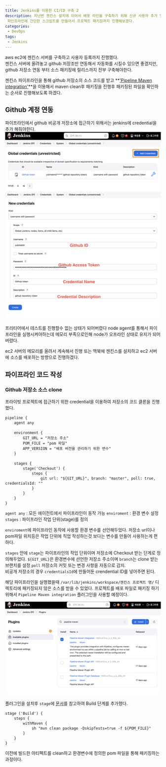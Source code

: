 ```yaml
---
title: Jenkins를 이용한 CI/CD 구축 2
description: 지난번 젠킨스 설치에 이어서 배포 라인을 구축하기 위해 신규 사용자 추가 및 필요한 플러그인 설치를 진행후
 파인프라인에 간단한 스크립트를 만들어서 프로젝트 패키징까지 진행해보겠다.
categories:
 - DevOps
tags:
 - Jenkins
---
```


aws ec2에 젠킨스 서버를 구축하고 사용자 등록까지 진행했다.  
젠킨스 서버에 올려놓고 github 저장조만 연동해서 자동화를 시킬수 있으면 좋겠지만, github 저장소 연동 부터 소스 패키징에 릴리스까지 전부 구축해야한다.  
  
젠킨스 파이프라인을 통해 github 저장소의 소스 코드를 받고 **['Pipeline Maven integration'](https://plugins.jenkins.io/pipeline-maven/)**을 이용해서 maven clean후 패키징을 진행후 패키징된 파일을 확인하는 순서로 진행해보도록 하겠다.

## Github 계정 연동
파이프라인에서 github 비공개 저장소에 접근하기 위해서는 jenkins에 credential을 추가 해줘야한다.  
![Desktop Preview](/assets/images/post/jenkins_2/jenkins_credentials_1.png)
![Desktop Preview](/assets/images/post/jenkins_2/jenkins_credentials_2.png)

프리티어에서 테스트를 진행할수 없는 상태가 되어버렸다 node agent를 통해서 파이프라인을 실행시켜야하는데 메모리 부족으로인해 node가 오프라인 상태로 유지가 되어버렸다.

ec2 서버의 메모리를 올려서 계속해서 진행 또는 맥북에 젠킨스를 설치하고 ec2 서버에 소스를 배포하는 방향으로 진행하겠다.

## 파이프라인 코드 작성
### Github 저장소 소스 clone
프라이빗 프로젝트에 접근하기 위한 credential을 이용하여 저장소의 코드 클론을 진행했다.

``` pipeline
pipeline {
    agent any
    
    environment {
        GIT_URL = "저장소 주소"
        POM_FILE = "pom 파일"
        APP_VERSION = "배포 버전을 관리하기 위한 변수"
    }

    stages {
        stage('Checkout') {
            steps {
                git url: "${GIT_URL}", branch: "master", poll: true, credentialsId: ""
            }
        }
    }
}
```

`agent any` : 모든 에이전트에서 파이프라인이 동작 가능
`enviroment` : 환경 변수 설정
`stages` : 파이프라인 작업 단위(stage)를 정의

`enviroment`에 파이프라인 동작에 사용할 환경 변수를 선언해두었다. 저장소 url이나 pom파일 위치등은 작업 단위에 직업 작성하는것 보다는 변수를 만들어 사용하는게 편하다.  
  
`stages` 안에 `stage`는 파이프라인의 작업 단위이며 저장소에 Checkout 받는 단계로 정의해두었다.
`${GIT_URL}`은 환경변수에 선언한 저장소 주소이며 `branch`는 clone 받는 브랜치를 설정 `poll` 저장소의 커밋 또는 변경 사항을 자동으로 감지.  
비공개 저장소의 경우 `credentialsId`에 만들어둔 crendential ID를 넣어주면 된다.

해당 파이프라인을 실행했을때 `/var/lib/jenkins/workspace/젠킨스 프로젝트 명/` 디렉토리에 패키징되지 않은 소스를 받을 수 있었다.
프로젝트를 배포 파일로 패키징 하기 위해서 `Pipeline Maven integration` 플러그인을 사용할 예정이다.

![Desktop Preview](/assets/images/post/jenkins_2/jenkins_plugins.png)

플러그인을 설치후 `stage`에 [문서](https://plugins.jenkins.io/pipeline-maven/)를 참고하여 Build 단계를 추가했다.  

``` pipeline
stage ('Build') {
    steps {
        withMaven {
            sh "mvn clean package -DskipTests=true -f ${POM_FILE}"
        }
    }
}
```

이전에 빌드한 아티펙트를 clean하고 환경변수에 정의한 pom 파일을 통해 패키징하는 과정이다.